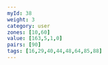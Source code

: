 ```yaml
---
myId: 38
weight: 3
category: user
zones: [10,60]
value: [163,5,1,0]
pairs: [90]
tags: [16,29,40,44,48,64,85,88]
---
```


